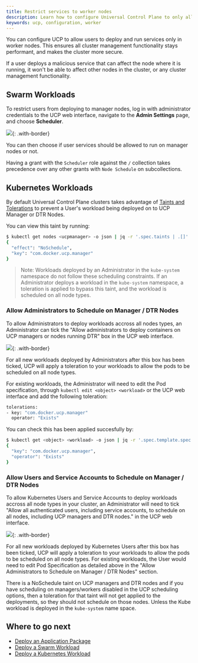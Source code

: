 ```yaml
---
title: Restrict services to worker nodes
description: Learn how to configure Universal Control Plane to only allow running services in worker nodes.
keywords: ucp, configuration, worker
---
```


You can configure UCP to allow users to deploy and run services only in
worker nodes. This ensures all cluster management functionality stays
performant, and makes the cluster more secure.

If a user deploys a malicious service that can affect the node where it
is running, it won't be able to affect other nodes in the cluster, or
any cluster management functionality.

## Swarm Workloads

To restrict users from deploying to manager nodes, log in with administrator
credentials to the UCP web interface, navigate to the **Admin Settings**
page, and choose **Scheduler**.

![](../../images/restrict-services-to-worker-nodes-1.png){: .with-border}

You can then choose if user services should be allowed to run on manager nodes
or not.

Having a grant with the `Scheduler` role against the `/` collection takes
precedence over any other grants with `Node Schedule` on subcollections.

## Kubernetes Workloads

By default Universal Control Plane clusters takes advantage of [Taints and
Tolerations](https://kubernetes.io/docs/concepts/configuration/taint-and-toleration/)
to prevent a User's workload being deployed on to UCP Manager or DTR Nodes.

You can view this taint by running:

```bash
$ kubectl get nodes <ucpmanager> -o json | jq -r '.spec.taints | .[]'
{
  "effect": "NoSchedule",
  "key": "com.docker.ucp.manager"
}
```

> Note: Workloads deployed by an Administrator in the `kube-system` namespace do
> not follow these scheduling constraints. If an Administrator deploys a
> workload in the `kube-system` namespace, a toleration is applied to bypass
> this taint, and the workload is scheduled on all node types.

### Allow Administrators to Schedule on Manager / DTR Nodes

To allow Administrators to deploy workloads accross all nodes types, an
Administrator can tick the "Allow administrators to deploy containers on UCP
managers or nodes running DTR" box in the UCP web interface.

![](../../images/restrict-services-to-worker-nodes-2.png){: .with-border}

For all new workloads deployed by Administrators after this box has been
ticked, UCP will apply a toleration to your workloads to allow the pods to be
scheduled on all node types.

For existing workloads, the Administrator will need to edit the Pod
specification, through `kubectl edit <object> <workload>` or the UCP web interface and add
the following toleration:

```bash
tolerations:
- key: "com.docker.ucp.manager"
  operator: "Exists"
```

You can check this has been applied succesfully by:

```bash
$ kubectl get <object> <workload> -o json | jq -r '.spec.template.spec.tolerations | .[]'
{
  "key": "com.docker.ucp.manager",
  "operator": "Exists"
}
```

### Allow Users and Service Accounts to Schedule on Manager / DTR Nodes

To allow Kubernetes Users and Service Accounts to deploy workloads accross all
node types in your cluster, an Administrator will need to tick "Allow all
authenticated users, including service accounts, to schedule on all nodes,
including UCP managers and DTR nodes." in the UCP web interface.

![](../../images/restrict-services-to-worker-nodes-3.png){: .with-border}

For all new workloads deployed by Kubernetes Users after this box has been
ticked, UCP will apply a toleration to your workloads to allow the pods to be
scheduled on all node types. For existing workloads, the User would need to edit
Pod Specification as detailed above in the "Allow Administrators to Schedule on
Manager / DTR Nodes" section.

There is a NoSchedule taint on UCP managers and DTR nodes and if you have
scheduling on managers/workers disabled in the UCP scheduling options, then a
toleration for that taint will not get applied to the deployments, so they
should not schedule on those nodes. Unless the Kube workload is deployed in the
`kube-system` name space.

## Where to go next

- [Deploy an Application Package](/ee/ucp/deploy-application-package/)
- [Deploy a Swarm Workload](/ee/ucp/swarm/)
- [Deploy a Kubernetes Workload](/ee/ucp/kubernetes//)
